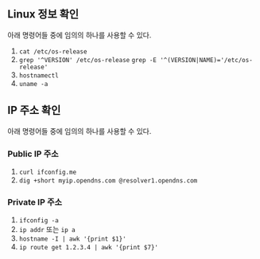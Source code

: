 ## Linux 정보 확인

아래 명령어들 중에 임의의 하나를 사용할 수 있다.

1. `cat /etc/os-release`
2. `grep '^VERSION' /etc/os-release`
`grep -E '^(VERSION|NAME)='/etc/os-release'`
3. `hostnamectl`
4. `uname -a`

## IP 주소 확인

아래 명령어들 중에 임의의 하나를 사용할 수 있다.

### Public IP 주소

1. `curl ifconfig.me`
2. `dig +short myip.opendns.com @resolver1.opendns.com`

### Private IP 주소

1. `ifconfig -a`
2. `ip addr` 또는 `ip a`
3. `hostname -I | awk '{print $1}'`
4. `ip route get 1.2.3.4 | awk '{print $7}'`

